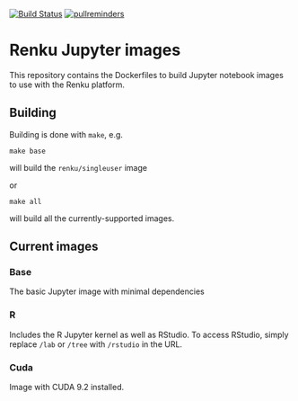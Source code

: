 [![Build Status](https://travis-ci.com/SwissDataScienceCenter/renku-jupyter.svg?branch=master)](https://travis-ci.com/SwissDataScienceCenter/renku-jupyter)
[![pullreminders](https://pullreminders.com/badge.svg)](https://pullreminders.com?ref=badge)

# Renku Jupyter images

This repository contains the Dockerfiles to build Jupyter notebook images
to use with the Renku platform.


## Building

Building is done with `make`, e.g.

```
make base
```

will build the `renku/singleuser` image

or

```
make all
```

will build all the currently-supported images.

## Current images

### Base

The basic Jupyter image with minimal dependencies

### R

Includes the R Jupyter kernel as well as RStudio. To access RStudio,
simply replace `/lab` or `/tree` with `/rstudio` in the URL.

### Cuda

Image with CUDA 9.2 installed.
